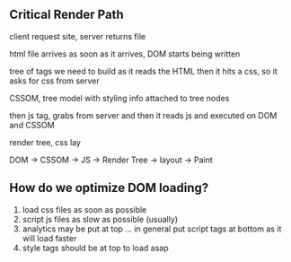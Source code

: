 ## Critical Render Path
client request site, server returns file

html file arrives
as soon as it arrives, DOM starts being written

tree of tags we need to build as it reads the HTML
then it hits a css, so it asks for css from server

CSSOM, tree model with styling info attached to tree nodes

then js tag, grabs from server and then it reads js and executed on DOM
and CSSOM

render tree, css lay

DOM -> CSSOM -> JS -> Render Tree -> layout -> Paint

## How do we optimize DOM loading?
1. load css files as soon as possible
2. script js files as slow as possible (usually)
3. analytics may be put at top ... in general put script tags at bottom as it will load faster
4. style tags should be at top to load asap

